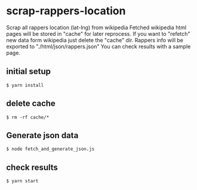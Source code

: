 # scrap-rappers-location

Scrap all rappers location (lat-lng) from wikipedia
Fetched wikipedia html pages will be stored in "cache" for later reprocess.
If you want to "refetch" new data form wikipedia just delete the "cache" dir.
Rappers info will be exported to "./html/json/rappers.json"
You can check results with a sample page.

## initial setup

    $ yarn install

## delete cache

    $ rm -rf cache/*

## Generate json data

    $ node fetch_and_generate_json.js

## check results

    $ yarn start

